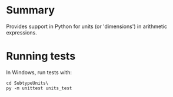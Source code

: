 # Summary
Provides support in Python for units (or 'dimensions') in arithmetic expressions.

# Running tests
In Windows, run tests with:

```shell
cd SubtypeUnits\
py -m unittest units_test
```
